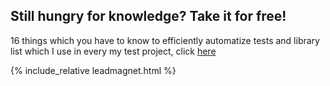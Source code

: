 ## Still hungry for knowledge? Take it for free!

16 things which you have to know to efficiently automatize tests and library list which
I use in every my test project, click [here](/16-rzeczy.html)

{% include_relative leadmagnet.html %}
